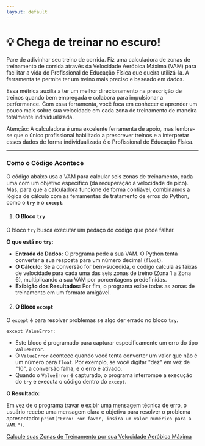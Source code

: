 ```yaml
---
layout: default
---
```


# 💡 Chega de treinar no escuro!

Pare de adivinhar seu treino de corrida. Fiz uma calculadora de zonas de treinamento de corrida através da Velocidade Aeróbica Máxima (VAM) para facilitar a vida do Profissional de Educação Física que queira utilizá-la. A ferramenta te permite ter um treino mais preciso e baseado em dados. 

Essa métrica auxilia a ter um melhor direcionamento na prescrição de treinos quando bem empregada e colabora para impulsionar a performance. Com essa ferramenta, você foca em conhecer e aprender um pouco mais sobre sua velocidade em cada zona de treinamento de maneira totalmente individualizada.

Atenção: A calculadora é uma excelente ferramenta de apoio, mas lembre-se que o único profissional habilitado a prescrever treinos e a interpretar esses dados de forma individualizada é o Profissional de Educação Física.

---

###  Como o Código Acontece

O código abaixo usa a VAM para calcular seis zonas de treinamento, cada uma com um objetivo específico (da recuperação à velocidade de pico). Mas, para que a calculadora funcione de forma confiável, combinamos a lógica de cálculo com as ferramentas de tratamento de erros do Python, como o **`try`** e o **`except`**.

1.  #### O Bloco `try`

O bloco `try` busca executar um pedaço do código que pode falhar.

**O que está no `try`:**

* **Entrada de Dados:** O programa pede a sua VAM. O Python tenta converter a sua resposta para um número decimal (`float`).
* **O Cálculo:** Se a conversão for bem-sucedida, o código calcula as faixas de velocidade para cada uma das seis zonas de treino (Zona 1 a Zona 6), multiplicando a sua VAM por porcentagens predefinidas.
* **Exibição dos Resultados:** Por fim, o programa exibe todas as zonas de treinamento em um formato amigável.

2.  #### O Bloco `except`

O `except` é para resolver problemas se algo der errado no bloco `try`.

`except ValueError:`

* Este bloco é programado para capturar especificamente um erro do tipo `ValueError`.
* O `ValueError` acontece quando você tenta converter um valor que não é um número para `float`. Por exemplo, se você digitar "dez" em vez de "10", a conversão falha, e o erro é ativado.
* Quando o `ValueError` é capturado, o programa interrompe a execução do `try` e executa o código dentro do `except`.

**O Resultado:**

Em vez de o programa travar e exibir uma mensagem técnica de erro, o usuário recebe uma mensagem clara e objetiva para resolver o problema apresentado: `print("Erro: Por favor, insira um valor numérico para a VAM.")`.

[Calcule suas Zonas de Treinamento por sua Velocidade Aeróbica Máxima](https://colab.research.google.com/drive/1va0C7A1hZIgFH8lKwo9zjTtMp2hQLSkJ?usp=sharing)
